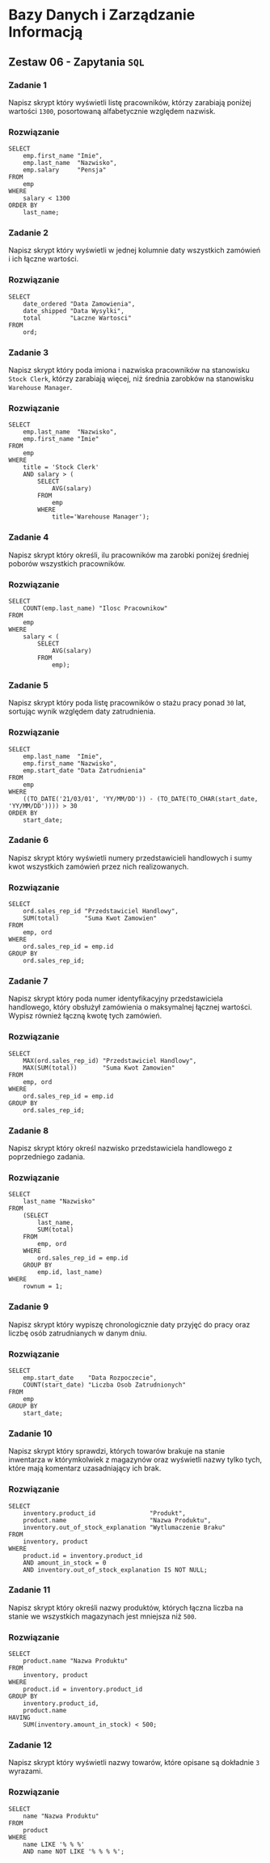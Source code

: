# Bazy Danych i Zarządzanie Informacją

## Zestaw 06 - Zapytania ```SQL```

### Zadanie 1

Napisz skrypt który wyświetli listę pracowników, którzy zarabiają poniżej wartości ```1300```, posortowaną alfabetycznie względem nazwisk.

### Rozwiązanie

```
SELECT
    emp.first_name "Imie",
    emp.last_name  "Nazwisko",
    emp.salary     "Pensja"
FROM
    emp
WHERE
    salary < 1300
ORDER BY
    last_name;
```

### Zadanie 2

Napisz skrypt który wyświetli w jednej kolumnie daty wszystkich zamówień i ich łączne wartości.

### Rozwiązanie

```
SELECT
    date_ordered "Data Zamowienia",
    date_shipped "Data Wysylki",
    total        "Laczne Wartosci"
FROM
    ord;
```

### Zadanie 3

Napisz skrypt który poda imiona i nazwiska pracowników na stanowisku ```Stock Clerk```, którzy zarabiają więcej, niż średnia zarobków na stanowisku ```Warehouse Manager```.

### Rozwiązanie

```
SELECT
    emp.last_name  "Nazwisko",
    emp.first_name "Imie"
FROM
    emp
WHERE
    title = 'Stock Clerk'
    AND salary > (
        SELECT
            AVG(salary)
        FROM
            emp
        WHERE
            title='Warehouse Manager');
```

### Zadanie 4

Napisz skrypt który określi, ilu pracowników ma zarobki poniżej średniej poborów wszystkich pracowników.

### Rozwiązanie

```
SELECT
    COUNT(emp.last_name) "Ilosc Pracownikow"
FROM
    emp
WHERE
    salary < (
        SELECT
            AVG(salary)
        FROM
            emp);
```

### Zadanie 5

Napisz skrypt który poda listę pracowników o stażu pracy ponad ```30``` lat, sortując wynik względem daty zatrudnienia.

### Rozwiązanie

```
SELECT
    emp.last_name  "Imie",
    emp.first_name "Nazwisko",
    emp.start_date "Data Zatrudnienia"
FROM
    emp
WHERE
    ((TO_DATE('21/03/01', 'YY/MM/DD')) - (TO_DATE(TO_CHAR(start_date, 'YY/MM/DD')))) > 30
ORDER BY
    start_date;
```

### Zadanie 6

Napisz skrypt który wyświetli numery przedstawicieli handlowych i sumy kwot wszystkich zamówień przez nich realizowanych.

### Rozwiązanie

```
SELECT
    ord.sales_rep_id "Przedstawiciel Handlowy",
    SUM(total)       "Suma Kwot Zamowien"
FROM
    emp, ord
WHERE
    ord.sales_rep_id = emp.id
GROUP BY
    ord.sales_rep_id;
```

### Zadanie 7

Napisz skrypt który poda numer identyfikacyjny przedstawiciela handlowego, który obsłużył zamówienia o maksymalnej łącznej wartości. Wypisz również łączną kwotę tych zamówień.

### Rozwiązanie

```
SELECT
    MAX(ord.sales_rep_id) "Przedstawiciel Handlowy",
    MAX(SUM(total))       "Suma Kwot Zamowien"
FROM
    emp, ord
WHERE
    ord.sales_rep_id = emp.id
GROUP BY
    ord.sales_rep_id;
```

### Zadanie 8

Napisz skrypt który określ nazwisko przedstawiciela handlowego z poprzedniego zadania.

### Rozwiązanie

```
SELECT
    last_name "Nazwisko"
FROM
    (SELECT
        last_name,
        SUM(total)
    FROM
        emp, ord
    WHERE
        ord.sales_rep_id = emp.id
    GROUP BY
        emp.id, last_name)
WHERE
    rownum = 1;
```

### Zadanie 9

Napisz skrypt który wypiszę chronologicznie daty przyjęć do pracy oraz liczbę osób zatrudnianych w danym dniu.

### Rozwiązanie

```
SELECT
    emp.start_date    "Data Rozpoczecie",
    COUNT(start_date) "Liczba Osob Zatrudnionych"
FROM
    emp
GROUP BY
    start_date;
```

### Zadanie 10

Napisz skrypt który sprawdzi, których towarów brakuje na stanie inwentarza w którymkolwiek z magazynów oraz wyświetli nazwy tylko tych, które mają komentarz uzasadniający ich brak.

### Rozwiązanie

```
SELECT
    inventory.product_id               "Produkt",
    product.name                       "Nazwa Produktu",
    inventory.out_of_stock_explanation "Wytlumaczenie Braku"
FROM
    inventory, product
WHERE
    product.id = inventory.product_id
    AND amount_in_stock = 0
    AND inventory.out_of_stock_explanation IS NOT NULL;
```

### Zadanie 11

Napisz skrypt który określi nazwy produktów, których łączna liczba na stanie we wszystkich magazynach jest mniejsza niż ```500```.

### Rozwiązanie

```
SELECT
    product.name "Nazwa Produktu"
FROM
    inventory, product
WHERE
    product.id = inventory.product_id
GROUP BY
    inventory.product_id,
    product.name
HAVING
    SUM(inventory.amount_in_stock) < 500;
```

### Zadanie 12

Napisz skrypt który wyświetli nazwy towarów, które opisane są dokładnie ```3``` wyrazami.

### Rozwiązanie

```
SELECT
    name "Nazwa Produktu"
FROM
    product
WHERE
    name LIKE '% % %'
    AND name NOT LIKE '% % % %';
```
